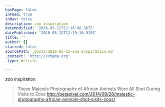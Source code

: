 ```yaml
---
hasPage: false
inFeed: true
inNav: false
description: zoo inspiration
dateModified: '2016-05-12T12:16:00.367Z'
datePublished: '2016-05-12T12:19:16.919Z'
title: ''
author: []
starred: false
sourcePath: _posts/2016-05-12-zoo-inspiration.md
_context: 'http://schema.org'
_type: Article

---
```

zoo inspiration

> These Majestic Photographs of African Animals Were All Shot During Visits to Zoos http://petapixel.com/2014/09/28/majestic-photographs-african-animals-shot-visits-zoos/